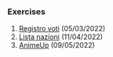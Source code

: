### Exercises

1. [Registro voti](registro-voti) (05/03/2022)
2. [Lista nazioni](nazioni) (11/04/2022)
3. [AnimeUp](animeup) (09/05/2022)
